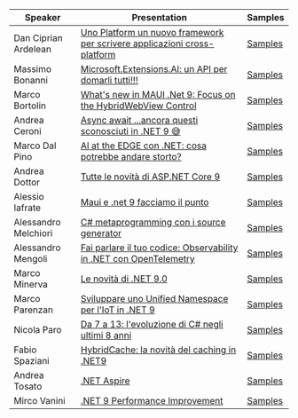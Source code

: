 |Speaker|Presentation|Samples|
|---|---|---|
|Dan Ciprian Ardelean|[Uno Platform un nuovo framework per scrivere applicazioni cross-platform](https://1drv.ms/b/s!AuJWJQUKZPJosZkHPpnyY9UhK1Le-g?e=EgGFOc)|[Samples]()|
|Massimo Bonanni|[Microsoft.Extensions.AI: un API per domarli tutti!!!](https://raw.githubusercontent.com/massimobonanni/massimobonanni/master/slides/NETSaturday2025.pdf)|[Samples](https://github.com/massimobonanni/AIExtensionsDemo)|
|Marco Bortolin|[What's new in MAUI .Net 9: Focus on the HybridWebView Control](https://github.com/bortolin/NetSat2025Pn.MauiExample/blob/main/NetSat2025Pn-MAUI.pdf)|[Samples](https://github.com/bortolin/NetSat2025Pn.MauiExample)|
|Andrea Ceroni|[Async await ...ancora questi sconosciuti in .NET 9 😅]()|[Samples]()|
|Marco Dal Pino|[AI at the EDGE con .NET: cosa potrebbe andare storto?]()|[Samples](https://github.com/dpcons/DPCons/blob/main/TechSessions/20250125-1nn0vaSaturday25-Pordenone.md)|
|Andrea Dottor|[Tutte le novità di ASP.NET Core 9](https://github.com/andreadottor/2024-blazor-net9/blob/main/DotNetSaturday__ASPNETCore__net9.pdf)|[Samples](https://github.com/andreadottor/2024-blazor-net9)|
|Alessio Iafrate|[Maui e .net 9 facciamo il punto](https://acquariusoft-my.sharepoint.com/:p:/g/personal/alessio_acquariusoft_onmicrosoft_com/ET3CeLxPsR5GsJdWS-LPQ6wBqO5KKChGzYeLT-4qhRJxFA?e=Nc8N6K)|[Samples](https://github.com/a-iafrate/MauiNet9/settings)|
|Alessandro Melchiori|[C# metaprogramming con i source generator](https://www.slideshare.net/slideshow/c-metaprogramming-with-source-generator-pdf/275203291)|[Samples](https://github.com/amis92/csharp-source-generators)|
|Alessandro Mengoli|[Fai parlare il tuo codice: Observability in .NET con OpenTelemetry]()|[Samples]()|
|Marco Minerva|[Le novità di .NET 9.0](https://1drv.ms/p/s!Aj5GOysOGfFKnMQ_M2i7MpJEmMWIKA)|[Samples]()|
|Marco Parenzan|[Sviluppare uno Unified Namespace per l'IoT in .NET 9]()|[Samples](https://github.com/marcoparenzan/UnifiedNamespace2025)|
|Nicola Paro|[Da 7 a 13: l'evoluzione di C# negli ultimi 8 anni]()|[Samples]()|
|Fabio Spaziani|[HybridCache: la novità del caching in .NET9]()|[Samples]()|
|Andrea Tosato|[.NET Aspire]()|[Samples]()|
|Mirco Vanini|[.NET 9 Performance Improvement](https://github.com/MircoVanini/1nn0va_NetSaturday_25_01_2025/blob/main/NET_9_Performance/Slide/NetSat2025Pn_NET9_Performance_Improvements.pdf)|[Samples](https://github.com/MircoVanini/1nn0va_NetSaturday_25_01_2025)|
